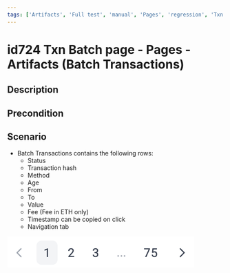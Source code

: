 ```yaml
---
tags: ['Artifacts', 'Full test', 'manual', 'Pages', 'regression', 'Txn Batch', 'Active']
---
```


# id724 Txn Batch page - Pages - Artifacts (Batch Transactions)

## Description


## Precondition


## Scenario
- Batch Transactions contains the following rows:
    - Status
    - Transaction hash
    - Method
    - Age
    - From
    - To
    - Value
    - Fee (Fee in ETH only)
    - Timestamp can be copied on click
    - Navigation tab

![Screenshot](../../../../static/img/Pages/Batch%20page/id724.png)

